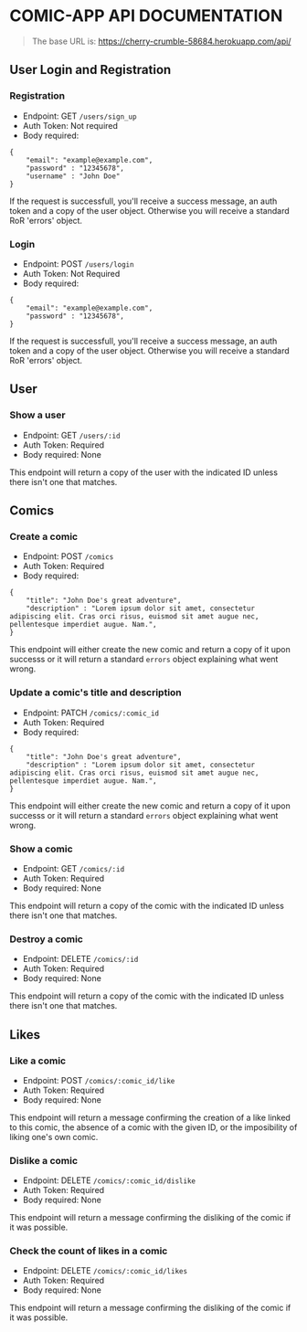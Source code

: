 # COMIC-APP API DOCUMENTATION

> The base URL is: https://cherry-crumble-58684.herokuapp.com/api/

## User Login and Registration

### Registration

- Endpoint: GET `/users/sign_up`
- Auth Token: Not required
- Body required:

```
{
    "email": "example@example.com",
    "password" : "12345678",
    "username" : "John Doe"
}
```
If the request is successfull, you'll receive a success message, an auth token and a copy of the user object.
Otherwise you will receive a standard RoR 'errors' object.

### Login

- Endpoint: POST `/users/login`
- Auth Token: Not Required
- Body required:

```
{
    "email": "example@example.com",
    "password" : "12345678",
}
```
If the request is successfull, you'll receive a success message, an auth token and a copy of the user object.
Otherwise you will receive a standard RoR 'errors' object.

## User


### Show a user

- Endpoint: GET `/users/:id`
- Auth Token: Required
- Body required: None

This endpoint will return a copy of the user with the indicated ID unless there isn't one that matches.

## Comics

### Create a comic

- Endpoint: POST `/comics`
- Auth Token: Required
- Body required: 
```
{
    "title": "John Doe's great adventure",
    "description" : "Lorem ipsum dolor sit amet, consectetur adipiscing elit. Cras orci risus, euismod sit amet augue nec, pellentesque imperdiet augue. Nam.",
}
```

This endpoint will either create the new comic and return a copy of it upon successs or it will return a standard `errors` object explaining what went wrong.

### Update a comic's title and description

- Endpoint: PATCH `/comics/:comic_id`
- Auth Token: Required
- Body required: 
```
{
    "title": "John Doe's great adventure",
    "description" : "Lorem ipsum dolor sit amet, consectetur adipiscing elit. Cras orci risus, euismod sit amet augue nec, pellentesque imperdiet augue. Nam.",
}
```

This endpoint will either create the new comic and return a copy of it upon successs or it will return a standard `errors` object explaining what went wrong.

### Show a comic

- Endpoint: GET `/comics/:id`
- Auth Token: Required
- Body required: None

This endpoint will return a copy of the comic with the indicated ID unless there isn't one that matches.

### Destroy a comic

- Endpoint: DELETE `/comics/:id`
- Auth Token: Required
- Body required: None

This endpoint will return a copy of the comic with the indicated ID unless there isn't one that matches.

## Likes

### Like a comic
- Endpoint: POST `/comics/:comic_id/like`
- Auth Token: Required
- Body required: None

This endpoint will return a message confirming the creation of a like linked to this comic,  the absence of a comic with the given ID, or the imposibility of liking one's own comic.

### Dislike a comic
- Endpoint: DELETE `/comics/:comic_id/dislike`
- Auth Token: Required
- Body required: None

This endpoint will return a message confirming the disliking of the comic if it was possible.

### Check the count of likes in a comic
- Endpoint: DELETE `/comics/:comic_id/likes`
- Auth Token: Required
- Body required: None

This endpoint will return a message confirming the disliking of the comic if it was possible.